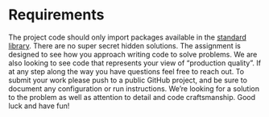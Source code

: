 # Requirements
The project code should only import packages available in the [standard library](https://golang.org/pkg/#stdlib).
There are no super secret hidden solutions. The assignment is designed to see how you
approach writing code to solve problems. We are also looking to see code that represents your
view of “production quality”. If at any step along the way you have questions feel free to reach
out.
To submit your work please push to a public GitHub project, and be sure to document any
configuration or run instructions. We’re looking for a solution to the problem as well as attention
to detail and code craftsmanship. Good luck and have fun!